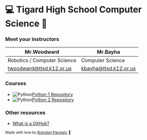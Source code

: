 # 💻 Tigard High School Computer Science 🐯

### Meet your instructors

<!-- <center> -->
| Mr.Woodward | Mr.Bayha |
| --- | --- |
| Robotics / Computer Science | Computer Science |
| twoodward@ttsd.k12.or.us | kbayha@ttsd.k12.or.us |
<!-- </center> -->

### Courses
- ![Python](https://icons.iconarchive.com/icons/papirus-team/papirus-apps/16/python-icon.png)[Python 1 Repository](https://github.com/TigardHighComputerScience/Python1Course)
- ![Python](https://icons.iconarchive.com/icons/papirus-team/papirus-apps/16/python-icon.png)[Python 2 Repository](https://github.com/TigardHighComputerScience/Python2Course)

### Other resources
- [What is a GitHub?](https://www.youtube.com/watch?v=w3jLJU7DT5E)

<sub>Made with love by [Brandon Pacewic](https://github.com/BrandonPacewic) 💙</sub>
